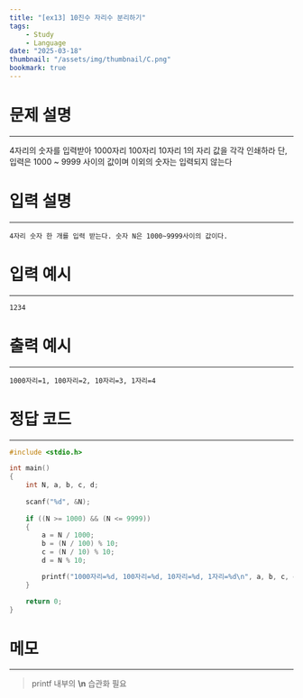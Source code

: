 ```yaml
---
title: "[ex13] 10진수 자리수 분리하기"
tags:
    - Study
    - Language
date: "2025-03-18"
thumbnail: "/assets/img/thumbnail/C.png"
bookmark: true
---
```

# 문제 설명
---
4자리의 숫자를 입력받아 1000자리 100자리 10자리 1의 자리 값을 각각 인쇄하라
단, 입력은 1000 ~ 9999 사이의 값이며 이외의 숫자는 입력되지 않는다

# 입력 설명
---

```
4자리 숫자 한 개를 입력 받는다. 숫자 N은 1000~9999사이의 값이다.
```


# 입력 예시
---

```
1234
```

# 출력 예시
---

```
1000자리=1, 100자리=2, 10자리=3, 1자리=4
```

# 정답 코드
---

```c
#include <stdio.h>

int main()
{
	int N, a, b, c, d;
	
	scanf("%d", &N);
	
	if ((N >= 1000) && (N <= 9999))
	{
		a = N / 1000;
		b = (N / 100) % 10;
		c = (N / 10) % 10;
		d = N % 10;

		printf("1000자리=%d, 100자리=%d, 10자리=%d, 1자리=%d\n", a, b, c, d);
	}

	return 0;
}
```

# 메모
---
> printf 내부의 **\n** 습관화 필요
